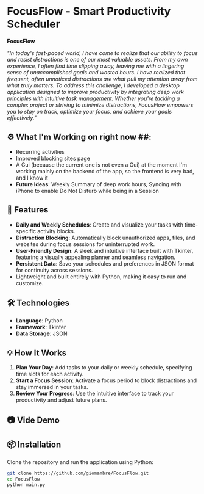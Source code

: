 # FocusFlow - Smart Productivity Scheduler 

**FocusFlow** 

*"In today's fast-paced world, I have come to realize that our ability to focus and resist distractions is one of our most valuable assets. From my own experience, I often find time slipping away, leaving me with a lingering sense of unaccomplished goals and wasted hours. I have realized that frequent, often unnoticed distractions are what pull my attention away from what truly matters.
To address this challenge, I developed a desktop application designed to improve productivity by integrating deep work principles with intuitive task management.
Whether you're tackling a complex project or striving to minimize distractions, FocusFlow empowers you to stay on track, optimize your focus, and achieve your goals effectively."*

## ⚙️ What I'm Working on right now ##:
- Recurring activities
- Improved blocking sites page 
- A Gui (because the current one is not even a Gui) at the moment I'm working mainly on the backend of the app, so the frontend is very bad, and I know it
- **Future Ideas**: Weekly Summary of deep work hours, Syncing with iPhone to enable Do Not Disturb while being in a Session

## 🚀 Features
- **Daily and Weekly Schedules**: Create and visualize your tasks with time-specific activity blocks.
- **Distraction Blocking**: Automatically block unauthorized apps, files, and websites during focus sessions for uninterrupted work.
- **User-Friendly Design**: A sleek and intuitive interface built with Tkinter, featuring a visually appealing planner and seamless navigation.
- **Persistent Data**: Save your schedules and preferences in JSON format for continuity across sessions.
- Lightweight and built entirely with Python, making it easy to run and customize. 
  
## 🛠️ Technologies
- **Language**: Python
- **Framework**: Tkinter
- **Data Storage**: JSON 

## 💡 How It Works
1. **Plan Your Day**: Add tasks to your daily or weekly schedule, specifying time slots for each activity.
2. **Start a Focus Session**: Activate a focus period to block distractions and stay immersed in your tasks.
3. **Review Your Progress**: Use the intuitive interface to track your productivity and adjust future plans.


## 📷 Vide Demo

## 📦 Installation
Clone the repository and run the application using Python:

```bash
git clone https://github.com/giomambre/FocusFlow.git
cd FocusFlow
python main.py
